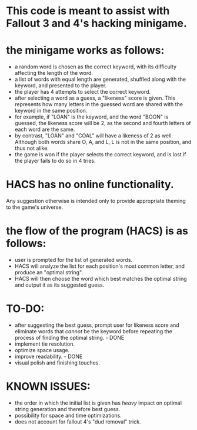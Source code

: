 # This code is meant to assist with Fallout 3 and 4's hacking minigame.

# the minigame works as follows:
- a random word is chosen as the correct keyword, with its difficulty affecting the length of the word.
- a list of words with equal length are generated, shuffled along with the keyword, and presented to the player.
- the player has 4 attempts to select the correct keyword.
- after selecting a word as a guess, a "likeness" score is given. This represents how many letters in the guessed word are shared with the keyword in the same position.
- for example, if "LOAN" is the keyword, and the word "BOON" is guessed, the likeness score will be 2, as the second and fourth letters of each word are the same.
- by contrast, "LOAN" and "COAL" will have a likeness of 2 as well. Although both words share O, A, and L, L is not in the same position, and thus not alike.
- the game is won if the player selects the correct keyword, and is lost if the player fails to do so in 4 tries.

# HACS has no online functionality.
Any suggestion otherwise is intended only to provide appropriate theming to the game's universe.

# the flow of the program (HACS) is as follows:
- user is prompted for the list of generated words.
- HACS will analyze the list for each position's most common letter, and produce an "optimal string".
- HACS will then choose the word which best matches the optimal string and output it as its suggested guess.

# TO-DO:
- after suggesting the best guess, prompt user for likeness score and eliminate words that *cannot* be the keyword before repeating the process of finding the optimal string. - DONE
- implement tie resolution.
- optimize space usage.
- improve readability. - DONE
- visual polish and finishing touches.

# KNOWN ISSUES:
- the order in which the initial list is given has *heavy* impact on optimal string generation and therefore best guess.
- possibility for space and time optimizations.
- does not account for fallout 4's "dud removal" trick.
